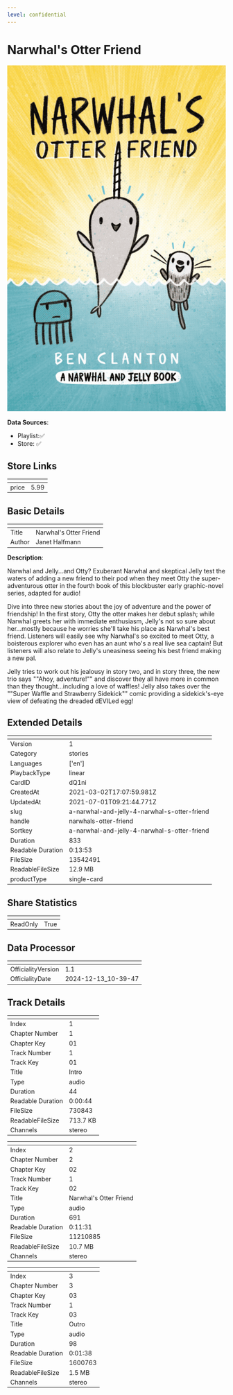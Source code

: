 ```yaml
---
level: confidential
---
```

# Narwhal's Otter Friend

![card_[dQ1ni].png](../../img/cards/card_[dQ1ni].png)

**Data Sources**: 

- Playlist:✅
- Store: ✅


## Store Links

| <!-- --> | <!-- --> |
| - | - |
| price | 5.99 |


## Basic Details

| <!-- --> | <!-- --> |
| - | - |
| Title | Narwhal's Otter Friend |
| Author | Janet Halfmann |

**Description**:

Narwhal and Jelly...and Otty? Exuberant Narwhal and skeptical Jelly test the waters of adding a new friend to their pod when they meet Otty the super-adventurous otter in the fourth book of this blockbuster early graphic-novel series, adapted for audio!

Dive into three new stories about the joy of adventure and the power of friendship! In the first story, Otty the otter makes her debut splash; while Narwhal greets her with immediate enthusiasm, Jelly's not so sure about her...mostly because he worries she'll take his place as Narwhal's best friend. Listeners will easily see why Narwhal's so excited to meet Otty, a boisterous explorer who even has an aunt who's a real live sea captain! But listeners will also relate to Jelly's uneasiness seeing his best friend making a new pal.

Jelly tries to work out his jealousy in story two, and in story three, the new trio says ""Ahoy, adventure!"" and discover they all have more in common than they thought...including a love of waffles! Jelly also takes over the ""Super Waffle and Strawberry Sidekick"" comic providing a sidekick's-eye view of defeating the dreaded dEVILed egg!


## Extended Details

| <!-- --> | <!-- --> |
| - | - |
| Version | 1 |
| Category | stories |
| Languages | ['en'] |
| PlaybackType | linear |
| CardID | dQ1ni |
| CreatedAt | 2021-03-02T17:07:59.981Z |
| UpdatedAt | 2021-07-01T09:21:44.771Z |
| slug | a-narwhal-and-jelly-4-narwhal-s-otter-friend |
| handle | narwhals-otter-friend |
| Sortkey | a-narwhal-and-jelly-4-narwhal-s-otter-friend |
| Duration | 833 |
| Readable Duration | 0:13:53 |
| FileSize | 13542491 |
| ReadableFileSize | 12.9 MB |
| productType | single-card |


## Share Statistics

| <!-- --> | <!-- --> |
| - | - |
| ReadOnly | True |


## Data Processor

| <!-- --> | <!-- --> |
| - | - |
| OfficialityVersion | 1.1
| OfficialityDate | 2024-12-13_10-39-47


## Track Details

| <!-- --> | <!-- --> |
| - | - |
| Index | 1 |
| Chapter Number | 1 |
| Chapter Key | 01 |
| Track Number | 1 |
| Track Key | 01 |
| Title | Intro |
| Type | audio |
| Duration | 44 |
| Readable Duration | 0:00:44 |
| FileSize | 730843 |
| ReadableFileSize | 713.7 KB |
| Channels | stereo |

| <!-- --> | <!-- --> |
| - | - |
| Index | 2 |
| Chapter Number | 2 |
| Chapter Key | 02 |
| Track Number | 1 |
| Track Key | 02 |
| Title | Narwhal's Otter Friend |
| Type | audio |
| Duration | 691 |
| Readable Duration | 0:11:31 |
| FileSize | 11210885 |
| ReadableFileSize | 10.7 MB |
| Channels | stereo |

| <!-- --> | <!-- --> |
| - | - |
| Index | 3 |
| Chapter Number | 3 |
| Chapter Key | 03 |
| Track Number | 1 |
| Track Key | 03 |
| Title | Outro |
| Type | audio |
| Duration | 98 |
| Readable Duration | 0:01:38 |
| FileSize | 1600763 |
| ReadableFileSize | 1.5 MB |
| Channels | stereo |

